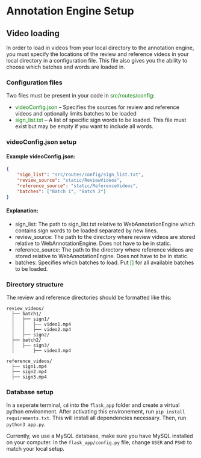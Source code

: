# Annotation Engine Setup
## Video loading  

In order to load in videos from your local directory to the annotation engine, you must specify the locations of the review and reference videos in your local directory in a configuration file. This file also gives you the ability to choose which batches and words are loaded in. 

### Configuration files

Two files must be present in your code in <span style="color: green;">src/routes/config</span>:
- <span style="color: green;">videoConfig.json</span> – Specifies the sources for review and reference videos and optionally limits batches to be loaded
- <span style="color: green;">sign_list.txt</span> – A list of specific sign words to be loaded. This file must exist but may be empty if you want to include all words.

### videoConfig.json setup

#### Example videoConfig.json:
```json
{
    "sign_list": "src/routes/config/sign_list.txt", 
    "review_source": "static/ReviewVideos",
    "reference_source": "static/ReferenceVideos",
    "batches": ["Batch 1", "Batch 2"]
}
```

#### Explanation:
- sign_list: The path to sign_list.txt relative to WebAnnotationEngine which contains sign words to be loaded separated by new lines.
- review_source: The path to the directory where review videos are stored relative to WebAnnotationEngine. Does not have to be in static.
- reference_source: The path to the directory where reference videos are stored relative to WebAnnotationEngine. Does not have to be in static.
- batches: Specifies which batches to load. Put <span style="color: green;">[]</span> for all available batches to be loaded.

### Directory structure

The review and reference directories should be formatted like this:
```
review_videos/
  ├── batch1/
  │   ├── sign1/
  │   │   ├── video1.mp4
  │   │   ├── video2.mp4
  │   ├── sign2/
  ├── batch2/
  │   ├── sign3/
  │       ├── video3.mp4

reference_videos/
  ├── sign1.mp4
  ├── sign2.mp4
  ├── sign3.mp4
  ```
### Database setup

In a seperate terminal, `cd` into the `flask_app` folder and create a virtual python environment. After activating this environement, run `pip install requirements.txt`. This will install all dependencies necessary.
Then, run `python3 app.py`.

Currently, we use a MySQL database, make sure you have MySQL installed on your computer. 
In the `flask_app/config.py` file, change `USER` and `PSWD` to match your local setup. 
